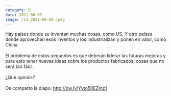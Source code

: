 ```yaml
--- 
category: B 
date: 2021-06-09 
image: /14_2021-06-09.jpeg 
--- 
```


Hay países donde se inventan muchas cosas, como US. Y otro países donde aprovechan esos inventos y los industrializan y ponen en valor, como China.<br><br>El problema de estos segundos es que deberán liderar las futuras mejoras y para esto tener nuevas ideas sobre los productos fabricados, cosas que no será tan fácil. <br><br>¿Qué opináis?<br><br>Os comparto la diapo: http://ow.ly/Yvto50EZmz1